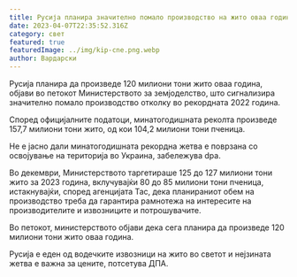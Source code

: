 ```yaml
---
title: Русија планира значително помало производство на жито оваа година
date: 2023-04-07T22:35:52.316Z
category: свет
featured: true
featuredImage: ../img/kip-cne.png.webp
author: Вардарски
---
```


Русија планира да произведе 120 милиони тони жито оваа година, објави во петокот Министерството за земјоделство, што сигнализира значително помало производство отколку во рекордната 2022 година.

Според официјалните податоци, минатогодишната реколта произведе 157,7 милиони тони жито, од кои 104,2 милиони тони пченица.

Не е јасно дали минатогодишната рекордна жетва е поврзана со освојување на територија во Украина, забележува dpa.

Во декември, Министерството таргетираше 125 до 127 милиони тони жито за 2023 година, вклучувајќи 80 до 85 милиони тони пченица, истакнувајќи, според агенцијата Тас, дека планираниот обем на производство треба да гарантира рамнотежа на интересите на производителите и извозниците и потрошувачите.

Во петокот, министерството објави дека сега планира да произведе 120 милиони тони жито оваа година.

Русија е еден од водечките извозници на жито во светот и нејзината жетва е важна за цените, потсетува ДПА.
